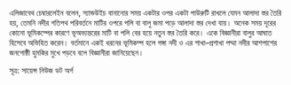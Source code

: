 এলিজাবেথ চেম্বারলেইন বলেন, স্যান্ডউইচ বানানোর সময় একটার ওপর একটা পাউরুটি রাখলে যেমন আলাদা স্তর তৈরি হয়, তেমনি নদীর গতিপথ পরিবর্তনে মাটির ওপরে পলি বা বালু জমা পড়ে আলাদা স্তর দেখা যায়। অনেক সময় দূরের কোনো ভূমিকম্পের কারণে ভূঅভ্যন্তরের মাটি বা পলি বের হয়ে নতুন স্তর তৈরি করে। একে বিজ্ঞানীরা বালুর আঘাত হিসেবে অভিহিত করেন। বর্তমানে একই ধরনের ভূমিকম্প হলে গঙ্গা নদী ও এর শাখা–প্রশাখা পদ্মা নদীর আশপাশের জনগোষ্ঠী হুমকির মুখে পড়বে বলে বিজ্ঞানীরা জানিয়েছেন।

সূত্র: সায়েন্স নিউজ ডট অর্গ
